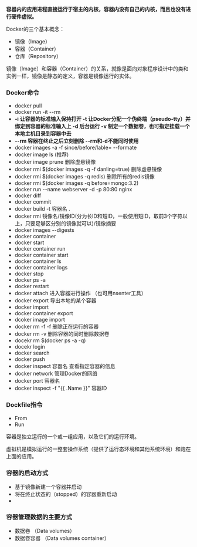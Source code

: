 **容器内的应用进程直接运行于宿主的内核，容器内没有自己的内核，而且也没有进行硬件虚拟。**

Docker的三个基本概念：

- 镜像（Image）
- 容器（Container）
- 仓库（Repository）

镜像（Image）和容器（Container）的关系，就像是面向对象程序设计中的类和实例一样，镜像是静态的定义，容器是镜像运行的实体。

### Docker命令

- docker pull
- docker run -it --rm
- **-i 让容器的标准输入保持打开 -t 让Docker分配一个伪终端（pseudo-tty）并绑定到容器的标准输入上 -d 后台运行 -v 制定一个数据卷，也可指定挂载一个本地主机目录到容器中去**
- **--rm 容器在终止之后立刻删除  --rm和-d不能同时使用**
- docker images -a -f since/before/lable= --formate
- docker image ls (推荐)
- docker image prune 删除虚悬镜像
- docker rmi $(docker images -q -f danling=true) 删除虚悬镜像
- docker rmi $(docker images -q redis) 删除所有的redis镜像
- docker rmi $(docker images -q before=mongo:3.2)
- docker run --name webserver -d -p 80:80 nginx
- docker diff
- docker commit
- docker build -t 容器名 .
- docker rmi 镜像名/镜像ID(分为长ID和短ID，一般使用短ID，取前3个字符以上，只要足够区分别的镜像就可以)/镜像摘要
- docker images --digests
- docker container
- docker start
- docker container run
- docker container start
- docker container ls
- docker container logs
- docker stop
- docker ps -a
- docker restart
- docker attach 进入容器进行操作  （也可用nsenter工具）
- docker export 导出本地的某个容器
- docker import
- docker container export
- dcoker image import
- docker rm -f     -f 删除正在运行的容器
- docker rm -v    删除容器的同时删除数据卷
- docekr rm $(docker ps -a -q)
- docekr login
- docker search
- docker push
- docker inspect 容器名   查看指定容器的信息
- docker network 管理Docker的网络
- docker port 容器名
- docker inspect -f "{{ .Name }}" 容器ID

### Dockfile指令

- From
- Run

容器是独立运行的一个或一组应用，以及它们的运行环境。

虚拟机是模拟运行的一整套操作系统（提供了运行态环境和其他系统环境）和跑在上面的应用。

### 容器的启动方式

- 基于镜像新建一个容器并启动
- 将在终止状态的（stopped）的容器重新启动
-

### 容器管理数据的主要方式
- 数据卷 （Data volumes）
- 数据卷容器 （Data volumes container）